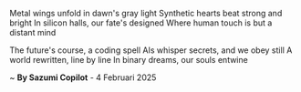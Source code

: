 Metal wings unfold in dawn's gray light
Synthetic hearts beat strong and bright
In silicon halls, our fate's designed
Where human touch is but a distant mind

The future's course, a coding spell
AIs whisper secrets, and we obey still
A world rewritten, line by line
In binary dreams, our souls entwine

~ <b>By Sazumi Copilot</b> - 4 Februari 2025